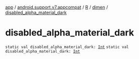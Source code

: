 [app](../../../index.md) / [android.support.v7.appcompat](../../index.md) / [R](../index.md) / [dimen](index.md) / [disabled_alpha_material_dark](.)

# disabled_alpha_material_dark

`static val disabled_alpha_material_dark: `[`Int`](https://kotlinlang.org/api/latest/jvm/stdlib/kotlin/-int/index.html)
`static val disabled_alpha_material_dark: `[`Int`](https://kotlinlang.org/api/latest/jvm/stdlib/kotlin/-int/index.html)